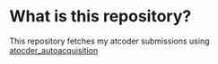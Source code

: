 # What is this repository?
This repository fetches my atcoder submissions using [atocder_autoacquisition](https://github.com/rotarymars/atcoder_autoacquisition)
